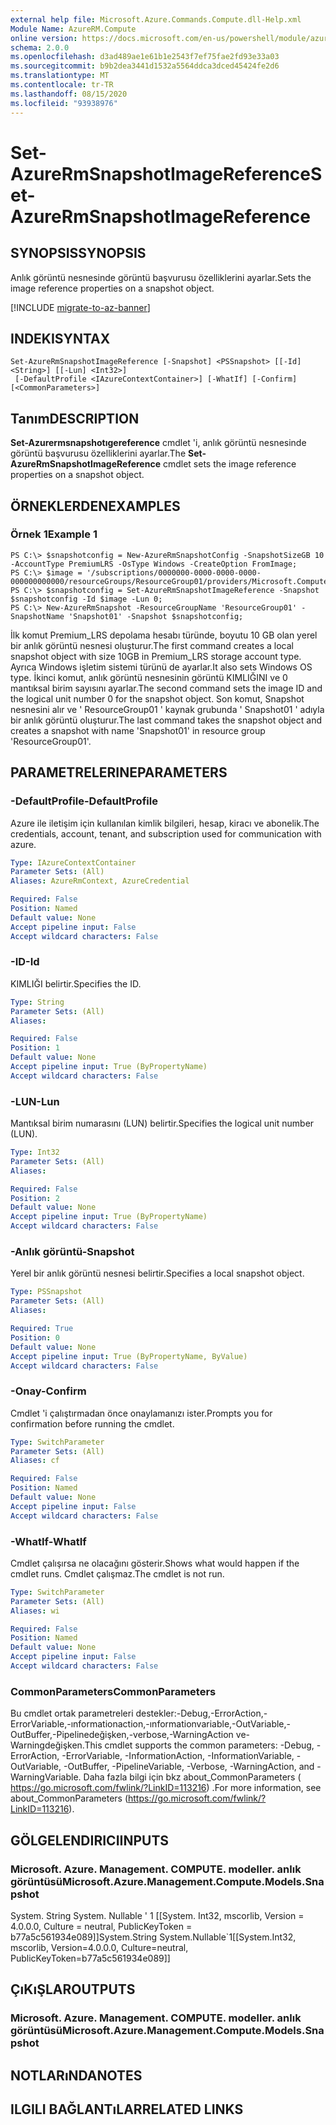 ```yaml
---
external help file: Microsoft.Azure.Commands.Compute.dll-Help.xml
Module Name: AzureRM.Compute
online version: https://docs.microsoft.com/en-us/powershell/module/azurerm.compute/set-azurermsnapshotimagereference
schema: 2.0.0
ms.openlocfilehash: d3ad489ae1e61b1e2543f7ef75fae2fd93e33a03
ms.sourcegitcommit: b9b2dea3441d1532a5564ddca3dced45424fe2d6
ms.translationtype: MT
ms.contentlocale: tr-TR
ms.lasthandoff: 08/15/2020
ms.locfileid: "93938976"
---
```

# <span data-ttu-id="8db4d-101">Set-AzureRmSnapshotImageReference</span><span class="sxs-lookup"><span data-stu-id="8db4d-101">Set-AzureRmSnapshotImageReference</span></span>

## <span data-ttu-id="8db4d-102">SYNOPSIS</span><span class="sxs-lookup"><span data-stu-id="8db4d-102">SYNOPSIS</span></span>
<span data-ttu-id="8db4d-103">Anlık görüntü nesnesinde görüntü başvurusu özelliklerini ayarlar.</span><span class="sxs-lookup"><span data-stu-id="8db4d-103">Sets the image reference properties on a snapshot object.</span></span>

[!INCLUDE [migrate-to-az-banner](../../includes/migrate-to-az-banner.md)]

## <span data-ttu-id="8db4d-104">INDEKI</span><span class="sxs-lookup"><span data-stu-id="8db4d-104">SYNTAX</span></span>

```
Set-AzureRmSnapshotImageReference [-Snapshot] <PSSnapshot> [[-Id] <String>] [[-Lun] <Int32>]
 [-DefaultProfile <IAzureContextContainer>] [-WhatIf] [-Confirm] [<CommonParameters>]
```

## <span data-ttu-id="8db4d-105">Tanım</span><span class="sxs-lookup"><span data-stu-id="8db4d-105">DESCRIPTION</span></span>
<span data-ttu-id="8db4d-106">**Set-Azurermsnapshotıgereference** cmdlet 'i, anlık görüntü nesnesinde görüntü başvurusu özelliklerini ayarlar.</span><span class="sxs-lookup"><span data-stu-id="8db4d-106">The **Set-AzureRmSnapshotImageReference** cmdlet sets the image reference properties on a snapshot object.</span></span>

## <span data-ttu-id="8db4d-107">ÖRNEKLERDEN</span><span class="sxs-lookup"><span data-stu-id="8db4d-107">EXAMPLES</span></span>

### <span data-ttu-id="8db4d-108">Örnek 1</span><span class="sxs-lookup"><span data-stu-id="8db4d-108">Example 1</span></span>
```
PS C:\> $snapshotconfig = New-AzureRmSnapshotConfig -SnapshotSizeGB 10 -AccountType PremiumLRS -OsType Windows -CreateOption FromImage;
PS C:\> $image = '/subscriptions/0000000-0000-0000-0000-000000000000/resourceGroups/ResourceGroup01/providers/Microsoft.Compute/images/TestImage123';        
PS C:\> $snapshotconfig = Set-AzureRmSnapshotImageReference -Snapshot $snapshotconfig -Id $image -Lun 0;
PS C:\> New-AzureRmSnapshot -ResourceGroupName 'ResourceGroup01' -SnapshotName 'Snapshot01' -Snapshot $snapshotconfig;
```

<span data-ttu-id="8db4d-109">İlk komut Premium_LRS depolama hesabı türünde, boyutu 10 GB olan yerel bir anlık görüntü nesnesi oluşturur.</span><span class="sxs-lookup"><span data-stu-id="8db4d-109">The first command creates a local snapshot object with size 10GB in Premium_LRS storage account type.</span></span>  <span data-ttu-id="8db4d-110">Ayrıca Windows işletim sistemi türünü de ayarlar.</span><span class="sxs-lookup"><span data-stu-id="8db4d-110">It also sets Windows OS type.</span></span>
<span data-ttu-id="8db4d-111">İkinci komut, anlık görüntü nesnesinin görüntü KIMLIĞINI ve 0 mantıksal birim sayısını ayarlar.</span><span class="sxs-lookup"><span data-stu-id="8db4d-111">The second command sets the image ID and the logical unit number 0 for the snapshot object.</span></span>
<span data-ttu-id="8db4d-112">Son komut, Snapshot nesnesini alır ve ' ResourceGroup01 ' kaynak grubunda ' Snapshot01 ' adıyla bir anlık görüntü oluşturur.</span><span class="sxs-lookup"><span data-stu-id="8db4d-112">The last command takes the snapshot object and creates a snapshot with name 'Snapshot01' in resource group 'ResourceGroup01'.</span></span>

## <span data-ttu-id="8db4d-113">PARAMETRELERINE</span><span class="sxs-lookup"><span data-stu-id="8db4d-113">PARAMETERS</span></span>

### <span data-ttu-id="8db4d-114">-DefaultProfile</span><span class="sxs-lookup"><span data-stu-id="8db4d-114">-DefaultProfile</span></span>
<span data-ttu-id="8db4d-115">Azure ile iletişim için kullanılan kimlik bilgileri, hesap, kiracı ve abonelik.</span><span class="sxs-lookup"><span data-stu-id="8db4d-115">The credentials, account, tenant, and subscription used for communication with azure.</span></span>

```yaml
Type: IAzureContextContainer
Parameter Sets: (All)
Aliases: AzureRmContext, AzureCredential

Required: False
Position: Named
Default value: None
Accept pipeline input: False
Accept wildcard characters: False
```

### <span data-ttu-id="8db4d-116">-ID</span><span class="sxs-lookup"><span data-stu-id="8db4d-116">-Id</span></span>
<span data-ttu-id="8db4d-117">KIMLIĞI belirtir.</span><span class="sxs-lookup"><span data-stu-id="8db4d-117">Specifies the ID.</span></span>

```yaml
Type: String
Parameter Sets: (All)
Aliases: 

Required: False
Position: 1
Default value: None
Accept pipeline input: True (ByPropertyName)
Accept wildcard characters: False
```

### <span data-ttu-id="8db4d-118">-LUN</span><span class="sxs-lookup"><span data-stu-id="8db4d-118">-Lun</span></span>
<span data-ttu-id="8db4d-119">Mantıksal birim numarasını (LUN) belirtir.</span><span class="sxs-lookup"><span data-stu-id="8db4d-119">Specifies the logical unit number (LUN).</span></span>

```yaml
Type: Int32
Parameter Sets: (All)
Aliases: 

Required: False
Position: 2
Default value: None
Accept pipeline input: True (ByPropertyName)
Accept wildcard characters: False
```

### <span data-ttu-id="8db4d-120">-Anlık görüntü</span><span class="sxs-lookup"><span data-stu-id="8db4d-120">-Snapshot</span></span>
<span data-ttu-id="8db4d-121">Yerel bir anlık görüntü nesnesi belirtir.</span><span class="sxs-lookup"><span data-stu-id="8db4d-121">Specifies a local snapshot object.</span></span>

```yaml
Type: PSSnapshot
Parameter Sets: (All)
Aliases: 

Required: True
Position: 0
Default value: None
Accept pipeline input: True (ByPropertyName, ByValue)
Accept wildcard characters: False
```

### <span data-ttu-id="8db4d-122">-Onay</span><span class="sxs-lookup"><span data-stu-id="8db4d-122">-Confirm</span></span>
<span data-ttu-id="8db4d-123">Cmdlet 'i çalıştırmadan önce onaylamanızı ister.</span><span class="sxs-lookup"><span data-stu-id="8db4d-123">Prompts you for confirmation before running the cmdlet.</span></span>

```yaml
Type: SwitchParameter
Parameter Sets: (All)
Aliases: cf

Required: False
Position: Named
Default value: None
Accept pipeline input: False
Accept wildcard characters: False
```

### <span data-ttu-id="8db4d-124">-WhatIf</span><span class="sxs-lookup"><span data-stu-id="8db4d-124">-WhatIf</span></span>
<span data-ttu-id="8db4d-125">Cmdlet çalışırsa ne olacağını gösterir.</span><span class="sxs-lookup"><span data-stu-id="8db4d-125">Shows what would happen if the cmdlet runs.</span></span> <span data-ttu-id="8db4d-126">Cmdlet çalışmaz.</span><span class="sxs-lookup"><span data-stu-id="8db4d-126">The cmdlet is not run.</span></span>

```yaml
Type: SwitchParameter
Parameter Sets: (All)
Aliases: wi

Required: False
Position: Named
Default value: None
Accept pipeline input: False
Accept wildcard characters: False
```

### <span data-ttu-id="8db4d-127">CommonParameters</span><span class="sxs-lookup"><span data-stu-id="8db4d-127">CommonParameters</span></span>
<span data-ttu-id="8db4d-128">Bu cmdlet ortak parametreleri destekler:-Debug,-ErrorAction,-ErrorVariable,-ınformationaction,-ınformationvariable,-OutVariable,-OutBuffer,-Pipelinedeğişken,-verbose,-WarningAction ve-Warningdeğişken.</span><span class="sxs-lookup"><span data-stu-id="8db4d-128">This cmdlet supports the common parameters: -Debug, -ErrorAction, -ErrorVariable, -InformationAction, -InformationVariable, -OutVariable, -OutBuffer, -PipelineVariable, -Verbose, -WarningAction, and -WarningVariable.</span></span> <span data-ttu-id="8db4d-129">Daha fazla bilgi için bkz about_CommonParameters ( https://go.microsoft.com/fwlink/?LinkID=113216) .</span><span class="sxs-lookup"><span data-stu-id="8db4d-129">For more information, see about_CommonParameters (https://go.microsoft.com/fwlink/?LinkID=113216).</span></span>

## <span data-ttu-id="8db4d-130">GÖLGELENDIRICI</span><span class="sxs-lookup"><span data-stu-id="8db4d-130">INPUTS</span></span>

### <span data-ttu-id="8db4d-131">Microsoft. Azure. Management. COMPUTE. modeller. anlık görüntüsü</span><span class="sxs-lookup"><span data-stu-id="8db4d-131">Microsoft.Azure.Management.Compute.Models.Snapshot</span></span>
<span data-ttu-id="8db4d-132">System. String System. Nullable ' 1 [[System. Int32, mscorlib, Version = 4.0.0.0, Culture = neutral, PublicKeyToken = b77a5c561934e089]]</span><span class="sxs-lookup"><span data-stu-id="8db4d-132">System.String System.Nullable\`1[[System.Int32, mscorlib, Version=4.0.0.0, Culture=neutral, PublicKeyToken=b77a5c561934e089]]</span></span>

## <span data-ttu-id="8db4d-133">ÇıKıŞLAR</span><span class="sxs-lookup"><span data-stu-id="8db4d-133">OUTPUTS</span></span>

### <span data-ttu-id="8db4d-134">Microsoft. Azure. Management. COMPUTE. modeller. anlık görüntüsü</span><span class="sxs-lookup"><span data-stu-id="8db4d-134">Microsoft.Azure.Management.Compute.Models.Snapshot</span></span>

## <span data-ttu-id="8db4d-135">NOTLARıNDA</span><span class="sxs-lookup"><span data-stu-id="8db4d-135">NOTES</span></span>

## <span data-ttu-id="8db4d-136">ILGILI BAĞLANTıLAR</span><span class="sxs-lookup"><span data-stu-id="8db4d-136">RELATED LINKS</span></span>


